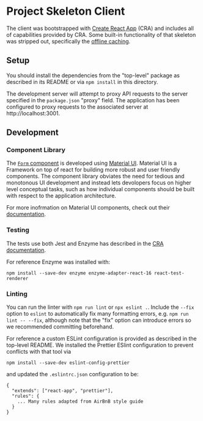 # Project Skeleton Client

The client was bootstrapped with [Create React App](https://github.com/facebookincubator/create-react-app) (CRA) and includes all of capabilities provided by CRA. Some built-in functionality of that skeleton was stripped out, specifically the [offline caching](https://facebook.github.io/create-react-app/docs/making-a-progressive-web-app).

## Setup

You should install the dependencies from the "top-level" package as described in its README or via `npm install` in this directory.

The development server will attempt to proxy API requests to the server specified in the `package.json` "proxy" field. The application has been configured to proxy requests to the associated server at http://localhost:3001.

## Development

### Component Library

The [`Form` component](src/components/Form.js) is developed using [Material UI](https://material-ui.com/). Material UI is a Framework on top of react for building more robust and user friendly components. The component library obviates the need for tedious and monotonous UI development and instead lets devolopers focus on higher level conceptual tasks, such as how individual components should be built with respect to the application architecture.

For more inofrmation on Material UI components, check out their [documentation](https://material-ui.com/getting-started/usage/).

### Testing

The tests use both Jest and Enzyme has described in the [CRA documentation](https://facebook.github.io/create-react-app/docs/running-tests).

For reference Enzyme was installed with:

```
npm install --save-dev enzyme enzyme-adapter-react-16 react-test-renderer
```

### Linting

You can run the linter with `npm run lint` or `npx eslint .`. Include the `--fix` option to `eslint` to automatically fix many formatting errors, e.g. `npm run lint -- --fix`, although note that the "fix" option can introduce errors so we recommended committing beforehand.

For reference a custom ESLint configuration is provided as described in the top-level README. We installed the Prettier ESlint configuration to prevent conflicts with that tool via

```
npm install --save-dev eslint-config-prettier
```

and updated the `.eslintrc.json` configuration to be:

```
{
  "extends": ["react-app", "prettier"],
  "rules": {
    ... Many rules adapted from AirBnB style guide
  }
}
```
